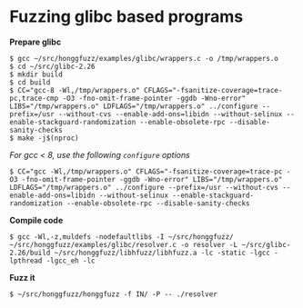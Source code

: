# Fuzzing glibc based programs #

**Prepare glibc**

```shell
$ gcc ~/src/honggfuzz/examples/glibc/wrappers.c -o /tmp/wrappers.o
$ cd ~/src/glibc-2.26
$ mkdir build
$ cd build
$ CC="gcc-8 -Wl,/tmp/wrappers.o" CFLAGS="-fsanitize-coverage=trace-pc,trace-cmp -O3 -fno-omit-frame-pointer -ggdb -Wno-error" LIBS="/tmp/wrappers.o" LDFLAGS="/tmp/wrappers.o" ../configure --prefix=/usr --without-cvs --enable-add-ons=libidn --without-selinux --enable-stackguard-randomization --enable-obsolete-rpc --disable-sanity-checks
$ make -j$(nproc)
```

_For gcc < 8, use the following ```configure``` options_

```
$ CC="gcc -Wl,/tmp/wrappers.o" CFLAGS="-fsanitize-coverage=trace-pc -O3 -fno-omit-frame-pointer -ggdb -Wno-error" LIBS="/tmp/wrappers.o" LDFLAGS="/tmp/wrappers.o" ../configure --prefix=/usr --without-cvs --enable-add-ons=libidn --without-selinux --enable-stackguard-randomization --enable-obsolete-rpc --disable-sanity-checks
```

**Compile code**

```shell
$ gcc -Wl,-z,muldefs -nodefaultlibs -I ~/src/honggfuzz/ ~/src/honggfuzz/examples/glibc/resolver.c -o resolver -L ~/src/glibc-2.26/build ~/src/honggfuzz/libhfuzz/libhfuzz.a -lc -static -lgcc -lpthread -lgcc_eh -lc
```

**Fuzz it**

```shell
$ ~/src/honggfuzz/honggfuzz -f IN/ -P -- ./resolver
```
